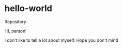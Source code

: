 # hello-world
Repository

HI, person! 

I don't like to tell a lot about myself.
Hope you don't mind
